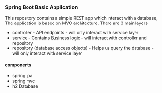 ### **Spring Boot Basic Application**

This repository contains a simple REST app which interact with a database, The application is based on MVC architecture.
There are 3 main layers
* controller - API endpoints - will only interact with service layer
* service - Contains Business logic - will interact with controller and repository
* repository (database access objects) - Helps us query the database - will only interact with service layer



#### components
* spring jpa
* spring mvc
* h2 Database

